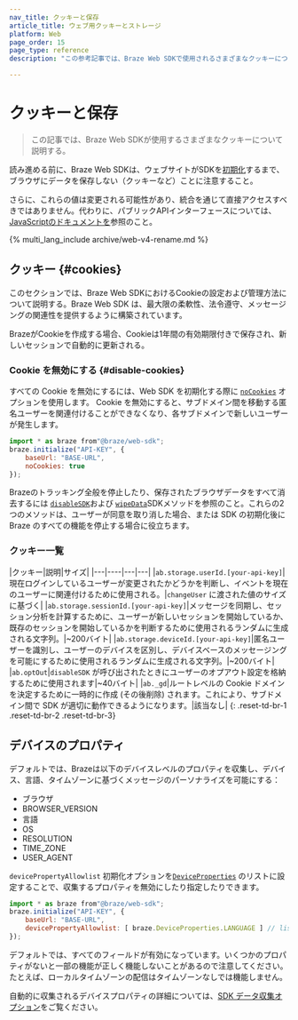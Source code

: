 ```yaml
---
nav_title: クッキーと保存
article_title: ウェブ用クッキーとストレージ
platform: Web
page_order: 15
page_type: reference
description: "この参考記事では、Braze Web SDKで使用されるさまざまなクッキーについて説明する。"

---
```


# クッキーと保存

> この記事では、Braze Web SDKが使用するさまざまなクッキーについて説明する。

読み進める前に、Braze Web SDKは、ウェブサイトがSDKを[初期化][5]するまで、ブラウザにデータを保存しない（クッキーなど）ことに注意すること。

さらに、これらの値は変更される可能性があり、統合を通じて直接アクセスすべきではありません。代わりに、パブリックAPIインターフェースについては、[JavaScriptのドキュメントを][1]参照のこと。

{% multi_lang_include archive/web-v4-rename.md %}

## クッキー {#cookies}

このセクションでは、Braze Web SDKにおけるCookieの設定および管理方法について説明する。Braze Web SDK は、最大限の柔軟性、法令遵守、メッセージングの関連性を提供するように構築されています。

BrazeがCookieを作成する場合、Cookieは1年間の有効期限付きで保存され、新しいセッションで自動的に更新される。

### Cookie を無効にする {#disable-cookies}

すべての Cookie を無効にするには、Web SDK を初期化する際に [`noCookies`][6] オプションを使用します。
Cookie を無効にすると、サブドメイン間を移動する匿名ユーザーを関連付けることができなくなり、各サブドメインで新しいユーザーが発生します。

```javascript
import * as braze from"@braze/web-sdk";
braze.initialize("API-KEY", {
    baseUrl: "BASE-URL",
    noCookies: true
});
```

Brazeのトラッキング全般を停止したり、保存されたブラウザデータをすべて消去するには [`disableSDK`][3]および [`wipeData`][4]SDKメソッドを参照のこと。これらの2つのメソッドは、ユーザーが同意を取り消した場合、または SDK の初期化後に Braze のすべての機能を停止する場合に役立ちます。

### クッキー一覧

|クッキー|説明|サイズ|
|---|----|---|---|
|`ab.storage.userId.[your-api-key]`|現在ログインしているユーザーが変更されたかどうかを判断し、イベントを現在のユーザーに関連付けるために使用される。|`changeUser` に渡された値のサイズに基づく|
|`ab.storage.sessionId.[your-api-key]`|メッセージを同期し、セッション分析を計算するために、ユーザーが新しいセッションを開始しているか、既存のセッションを開始しているかを判断するために使用されるランダムに生成される文字列。|~200バイト|
|`ab.storage.deviceId.[your-api-key]`|匿名ユーザーを識別し、ユーザーのデバイスを区別し、デバイスベースのメッセージングを可能にするために使用されるランダムに生成される文字列。|~200バイト|
|`ab.optOut`|`disableSDK` が呼び出されたときにユーザーのオプアウト設定を格納するために使用されます|~40バイト|
|`ab._gd`|ルートレベルの Cookie ドメインを決定するために一時的に作成 (その後削除) されます。これにより、サブドメイン間で SDK が適切に動作できるようになります。|該当なし|
{: .reset-td-br-1 .reset-td-br-2 .reset-td-br-3}

## デバイスのプロパティ

デフォルトでは、Brazeは以下のデバイスレベルのプロパティを収集し、デバイス、言語、タイムゾーンに基づくメッセージのパーソナライズを可能にする：

* ブラウザ
* BROWSER_VERSION
* 言語
* OS
* RESOLUTION
* TIME_ZONE
* USER_AGENT

`devicePropertyAllowlist` 初期化オプションを[`DeviceProperties`][2] のリストに設定することで、収集するプロパティを無効にしたり指定したりできます。 

```javascript
import * as braze from"@braze/web-sdk";
braze.initialize("API-KEY", {
    baseUrl: "BASE-URL",
    devicePropertyAllowlist: [ braze.DeviceProperties.LANGUAGE ] // list of `DeviceProperties` you want to collect
});
```

デフォルトでは、すべてのフィールドが有効になっています。いくつかのプロパティがないと一部の機能が正しく機能しないことがあるので注意してください。たとえば、ローカルタイムゾーンの配信はタイムゾーンなしでは機能しません。

自動的に収集されるデバイスプロパティの詳細については、[SDK データ収集オプション]({{site.baseurl}}/user_guide/data_and_analytics/user_data_collection/sdk_data_collection/)をご覧ください。 


[1]: https://js.appboycdn.com/web-sdk/latest/doc/modules/braze.html
[2]: https://js.appboycdn.com/web-sdk/latest/doc/classes/braze.deviceproperties.html
[3]: https://js.appboycdn.com/web-sdk/latest/doc/modules/braze.html#disableSDK
[4]: https://js.appboycdn.com/web-sdk/latest/doc/modules/braze.html#wipedata
[5]: https://js.appboycdn.com/web-sdk/latest/doc/modules/braze.html#initialize
[6]: https://js.appboycdn.com/web-sdk/latest/doc/modules/braze.html#initializationoptions
